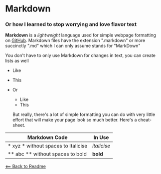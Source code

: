# Markdown

### Or how I learned to stop worrying and love flavor text

**Markdown** is a *lightweight* language used for simple webpage formatting on [GitHub](http://github.com). Markdown files have the extension ".markdown" or more succinctly ".md" which I can only assume stands for "MarkDown"

You don't have to only use Markdown for changes in text, you can create lists as well

- Like
- This


- Or
  - Like
   - This
   
   But really, there's a lot of simple formatting you can do with very little effort that will make your page look so much better. Here's a cheat-sheet.
   
| Markdown Code | In Use |
| ----------- | ----------- |
| * xyz * without spaces to Italicise | *italicise* |
| ** abc ** without spaces to bold | **bold** |


[<== Back to Readme](README.md)
